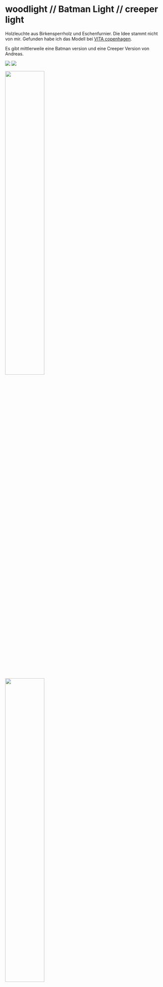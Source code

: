 # woodlight // Batman Light // creeper light


Holzleuchte aus Birkensperrholz und Eschenfurnier. Die Idee stammt nicht von mir. Gefunden habe ich das Modell bei [VITA copenhagen](https://www.vitacopenhagen.com/# "VITA copenhagen").

Es gibt mittlerweile eine Batman version und eine Creeper Version von Andreas.


![](batman.jpg)
![](creeper.jpg)

<img src="IMG/woodlight_1.jpg" width = "50%" />

<img src="IMG/woodlight_2.jpg" width = "50%" />

<img src="2D/woodlight_Rippe_36_v_3.svg" width = "60%" /><img src="2D/woodlight_Ringe_36.svg" width = "15%" />


<img src="2D/woodlight_Blatt_gross.svg" width = "60%" /><img src="2D/woodlight_Blatt_klein.svg" width
 = "15%" />
 
 
## Versions

* Esche
* Papier
* Batman
* Creeper

## Bauteile

* 8 Rippen
* 2 verschiedene Ringe
* 40 große Blätter
* 4 oder wahlweise 8 kleine Blätter.


## Bauanleitung

Stecke erst die Rippen in den Kreis der die Öffnungen innen hat. Gehe sicher, dass die Rippen bis nach Hinten durchgeschoben sind, sodass es wieder ein Kreis innen zu sehen ist. Stecke dann vorsichtig den zweiten Kreis darauf und drücke ihn nacheinander nach unten. Davor solltest du deine Lampenfassung in den Kreisstecken.

Danach kannst du die Blätter reinstecken.

![](anleitung1.jpg)
![](anleitung2.jpg)

## Designer

Mini Revollo

[mini@erfindergarden.de](mailto:mini@erfindergarden.de)

## Credits erfindergarden

Umgesetzt wurde die Leuchte im [erfindergarden](http://www.erfindergarden.de) in München.

[www.erfindergarden.de](http://www.erfindergarden.de)

[www.facbebook.com/erfindergarden](http://www.facbebook.com/erfindergarden)

## License
This project is [Attribution-ShareAlike 2.5 Generic (CC BY-SA 2.5)](https://creativecommons.org/licenses/by-sa/2.5/). You can do anything what you want with it but please say that you got the original design from erfindergarden and als share it under the same license. 

For more information, see [license](license.md). 
	



